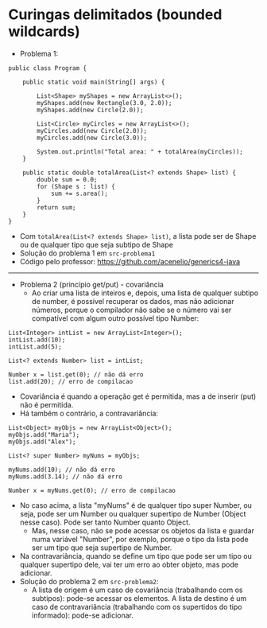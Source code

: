 # Curingas delimitados (bounded wildcards)

- Problema 1:

```
public class Program {

	public static void main(String[] args) {

		List<Shape> myShapes = new ArrayList<>();
		myShapes.add(new Rectangle(3.0, 2.0));
		myShapes.add(new Circle(2.0));

		List<Circle> myCircles = new ArrayList<>();
		myCircles.add(new Circle(2.0));
		myCircles.add(new Circle(3.0));

		System.out.println("Total area: " + totalArea(myCircles));
	}

	public static double totalArea(List<? extends Shape> list) {
		double sum = 0.0;
		for (Shape s : list) {
			sum += s.area();
		}
		return sum;
	}
}
```

- Com `totalArea(List<? extends Shape> list)`, a lista pode ser de Shape ou de qualquer tipo que seja subtipo de Shape
- Solução do problema 1 em `src-problema1`
- Código pelo professor: https://github.com/acenelio/generics4-java

---

- Problema 2 (princípio get/put) - covariância
  - Ao criar uma lista de inteiros e, depois, uma lista de qualquer subtipo de number, é possível recuperar os dados, mas não adicionar números, porque o compilador não sabe se o número vai ser compatível com algum outro possível tipo Number:

```
List<Integer> intList = new ArrayList<Integer>();
intList.add(10);
intList.add(5);

List<? extends Number> list = intList;

Number x = list.get(0); // não dá erro
list.add(20); // erro de compilacao
```

- Covariância é quando a operação get é permitida, mas a de inserir (put) não é permitida.
- Há também o contrário, a contravariância:

```
List<Object> myObjs = new ArrayList<Object>();
myObjs.add("Maria");
myObjs.add("Alex");

List<? super Number> myNums = myObjs;

myNums.add(10); // não dá erro
myNums.add(3.14); // não dá erro

Number x = myNums.get(0); // erro de compilacao
```

- No caso acima, a lista "myNums" é de qualquer tipo super Number, ou seja, pode ser um Number ou qualquer supertipo de Number (Object nesse caso). Pode ser tanto Number quanto Object.
  - Mas, nesse caso, não se pode acessar os objetos da lista e guardar numa variável "Number", por exemplo, porque o tipo da lista pode ser um tipo que seja supertipo de Number.
- Na contravariância, quando se define um tipo que pode ser um tipo ou qualquer supertipo dele, vai ter um erro ao obter objeto, mas pode adicionar.
- Solução do problema 2 em `src-problema2`:
  - A lista de origem é um caso de covariância (trabalhando com os subtipos): pode-se acessar os elementos. A lista de destino é um caso de contravariância (trabalhando com os supertidos do tipo informado): pode-se adicionar.
